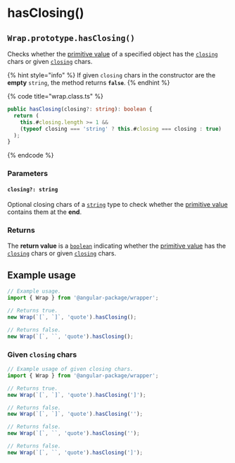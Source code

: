 # hasClosing()

## `Wrap.prototype.hasClosing()`

Checks whether the [primitive value](valueof.md) of a specified object has the [`closing`](../../accessors/instance/closing.md) chars or given [`closing`](hasclosing.md#closing-string) chars.

{% hint style="info" %}
If given `closing` chars in the constructor are the **empty** `string`, the method returns **`false`**.
{% endhint %}

{% code title="wrap.class.ts" %}
```typescript
public hasClosing(closing?: string): boolean {
  return (
    this.#closing.length >= 1 &&
    (typeof closing === 'string' ? this.#closing === closing : true)
  );
}
```
{% endcode %}

### Parameters

#### `closing?: string`

Optional closing chars of a [`string`](https://developer.mozilla.org/en-US/docs/Web/JavaScript/Reference/Global\_Objects/String) type to check whether the [primitive value](valueof.md) contains them at the **end**.

### Returns

The **return value** is a [`boolean`](https://developer.mozilla.org/en-US/docs/Web/JavaScript/Reference/Global\_Objects/Boolean) indicating whether the [primitive value](valueof.md) has the [`closing`](../../accessors/instance/closing.md) chars or given [`closing`](hasclosing.md#closing-string) chars.

## Example usage

```typescript
// Example usage.
import { Wrap } from '@angular-package/wrapper';

// Returns true.
new Wrap(`[`, `]`, 'quote').hasClosing();

// Returns false.
new Wrap(`[`, ``, 'quote').hasClosing();
```

### Given `closing` chars

```typescript
// Example usage of given closing chars.
import { Wrap } from '@angular-package/wrapper';

// Returns true.
new Wrap(`[`, `]`, 'quote').hasClosing(']');

// Returns false.
new Wrap(`[`, `]`, 'quote').hasClosing('');

// Returns false.
new Wrap(`[`, ``, 'quote').hasClosing('');

// Returns false.
new Wrap(`[`, ``, 'quote').hasClosing(']');
```
